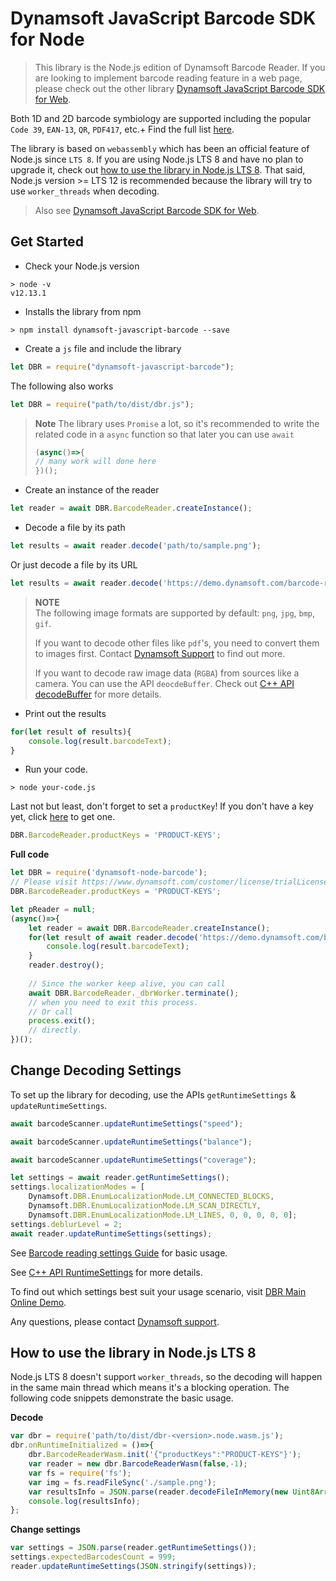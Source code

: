 # Dynamsoft JavaScript Barcode SDK for Node

>  This library is the Node.js edition of Dynamsoft Barcode Reader. If you are looking to implement barcode reading feature in a web page, please check out the other library [Dynamsoft JavaScript Barcode SDK for Web](https://github.com/dynamsoft-dbr/javascript-barcode/?utm_source=github&package=js).

Both 1D and 2D barcode symbiology are supported including the popular `Code 39`, `EAN-13`, `QR`, `PDF417`, etc.+  Find the full list [here](https://www.dynamsoft.com/barcode-reader/overview/?utm_source=github&package=js).

The library is based on `webassembly` which has been an official feature of Node.js since `LTS 8`. If you are using Node.js LTS 8 and have no plan to upgrade it, check out [how to use the library in Node.js LTS 8](#how-to-use-the-library-in-nodejs-lts-8). That said, Node.js version >= LTS 12 is recommended because the library will try to use `worker_threads` when decoding. 

> Also see [Dynamsoft JavaScript Barcode SDK for Web](https://github.com/Dynamsoft/javascript-barcode/blob/master/README.md).

## Get Started

* Check your Node.js version

```shell
> node -v
v12.13.1
```

* Installs the library from npm

```shell
> npm install dynamsoft-javascript-barcode --save
```
* Create a `js` file and include the library

```js
let DBR = require("dynamsoft-javascript-barcode");
```

The following also works
```js
let DBR = require("path/to/dist/dbr.js");
```

> **Note**
> The library uses `Promise` a lot, so it's recommended to write the related code in a `async` function so that later you can use `await`
>
> ```js
> (async()=>{
> // many work will done here
> })();
> ```

* Create an instance of the reader

```js
let reader = await DBR.BarcodeReader.createInstance();
```

* Decode a file by its path

```js
let results = await reader.decode('path/to/sample.png');
```

Or just decode a file by its URL

```js
let results = await reader.decode('https://demo.dynamsoft.com/barcode-reader/img/AllSupportedBarcodeTypes.png');
```
> **NOTE**  
> The following image formats are supported by default: `png`, `jpg`, `bmp`, `gif`. 
>
> If you want to decode other files like `pdf`'s, you need to convert them to images first. Contact [Dynamsoft Support](https://www.dynamsoft.com/company/contact/?utm_source=github&package=js) to find out more.
>
> If you want to decode raw image data (`RGBA`) from sources like a camera. You can use the API `deocdeBuffer`. Check out [C++ API decodeBuffer](https://www.dynamsoft.com/barcode-reader/programming/cplusplus/api-reference/cbarcodereader-methods/decode.html?ver=latest&utm_source=github&package=js#decodebuffer) for more details.

* Print out the results

```js
for(let result of results){
    console.log(result.barcodeText);
}
```

* Run your code.

```shell
> node your-code.js
```

Last not but least, don't forget to set a `productKey`! If you don't have a key yet, click [here](https://www.dynamsoft.com/customer/license/trialLicense?product=dbr&package=js&utm_source=github) to get one.

```js
DBR.BarcodeReader.productKeys = 'PRODUCT-KEYS';
```

**Full code**

```js
let DBR = require('dynamsoft-node-barcode');
// Please visit https://www.dynamsoft.com/customer/license/trialLicense?product=dbr&package=js&utm_source=github to get a trial license
DBR.BarcodeReader.productKeys = 'PRODUCT-KEYS';

let pReader = null;
(async()=>{
    let reader = await DBR.BarcodeReader.createInstance();
    for(let result of await reader.decode('https://demo.dynamsoft.com/barcode-reader/img/AllSupportedBarcodeTypes.png')){
        console.log(result.barcodeText);
    }
    reader.destroy();
    
    // Since the worker keep alive, you can call
    await DBR.BarcodeReader._dbrWorker.terminate();
    // when you need to exit this process.
    // Or call
    process.exit();
    // directly.
})();

```

## Change Decoding Settings

To set up the library for decoding, use the APIs `getRuntimeSettings` & `updateRuntimeSettings`.

```js
await barcodeScanner.updateRuntimeSettings("speed");
```
```js
await barcodeScanner.updateRuntimeSettings("balance");
```
```js
await barcodeScanner.updateRuntimeSettings("coverage");
```
```js
let settings = await reader.getRuntimeSettings();
settings.localizationModes = [
    Dynamsoft.DBR.EnumLocalizationMode.LM_CONNECTED_BLOCKS,
    Dynamsoft.DBR.EnumLocalizationMode.LM_SCAN_DIRECTLY,
    Dynamsoft.DBR.EnumLocalizationMode.LM_LINES, 0, 0, 0, 0, 0];
settings.deblurLevel = 2;
await reader.updateRuntimeSettings(settings);
```

See [Barcode reading settings Guide](https://www.dynamsoft.com/barcode-reader/programming/cplusplus/user-guide.html?ver=latest#use-publicruntimesettings-struct-to-change-settings?utm_source=github&package=js) for basic usage.

See [C++ API RuntimeSettings](https://www.dynamsoft.com/barcode-reader/programming/c-cplusplus/struct/PublicRuntimeSettings.html?utm_source=github&package=js) for more details.

To find out which settings best suit your usage scenario, visit [DBR Main Online Demo](https://demo.dynamsoft.com/barcode-reader/?utm_source=github&package=js).

Any questions, please contact [Dynamsoft support](https://www.dynamsoft.com/company/contact/?utm_source=github&package=js).



## How to use the library in Node.js LTS 8

Node.js LTS 8 doesn't support `worker_threads`, so the decoding will happen in the same main thread which means it's a blocking operation. The following code snippets demonstrate the basic usage.

**Decode**

```js
var dbr = require('path/to/dist/dbr-<version>.node.wasm.js');
dbr.onRuntimeInitialized = ()=>{
    dbr.BarcodeReaderWasm.init('{"productKeys":"PRODUCT-KEYS"}');
    var reader = new dbr.BarcodeReaderWasm(false,-1);
    var fs = require('fs');
    var img = fs.readFileSync('./sample.png');
    var resultsInfo = JSON.parse(reader.decodeFileInMemory(new Uint8Array(img)));
    console.log(resultsInfo);
};
```

**Change settings**

```js
var settings = JSON.parse(reader.getRuntimeSettings());
settings.expectedBarcodesCount = 999;
reader.updateRuntimeSettings(JSON.stringify(settings));
```





